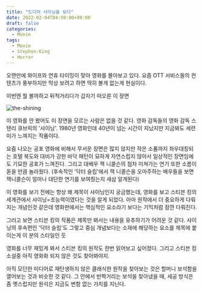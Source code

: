 ```yaml
---
title: "드디어 샤이닝을 보다"
date: 2022-02-04T04:50:00+09:00
draft: false
categories:
  - Movie
tags:
  - Movie
  - Stephen-King
  - Horror
---
```


오랜만에 와이프와 연휴 타이밍이 맞아 영화를 몰아보고 있다.
요즘 OTT 서비스들의 컨텐츠가 풍부하지만 막상 보려고 하면 딱히 볼게 없는게 현실이다. 

이번엔 뭘 볼까하고 뒤적거리다가 갑자기 떠오른 이 장면

![the-shining](https://user-images.githubusercontent.com/2844718/152417795-d83cb1e3-1bd0-4dc2-826f-1b5ac184590b.png)

이 영화를 안 봤어도 이 장면을 모르는 사람은 없을 것 같다.
영화 감독들의 영화 감독 스탠리 큐브릭의 '샤이닝'.
1980년 영화인데 40년이 넘는 시간이 지났지만 지금봐도 세련미가 느껴지는 작품이다.

요즘 나오는 공포 영화에 비해서 무서운 장면은 많지 않지만
작은 소품까지 좌우대칭되는 호텔 복도와 대비가 강한 바닥 패턴이 묘하게 자연스럽지 않아서 일상적인 장면임에도 기묘한 공포가 느껴진다.
그리고 대배우 잭 니콜슨의 점차 미쳐가는 연기 또한 소름이 돋을 만큼 놀라웠다.
(후속작인 '닥터 슬립'에서 잭 니콜슨을 오마주하는 배우들을 보면 잭니콜슨이 얼마나 대단한 연기를 보여줬는지 새삼 알게된다)

이 영화를 보기 전에는 항상 왜 제목이 샤이닝인지 궁금했는데, 영화를 보고 스티븐 킹의 세계관에서 샤이닝=초능력이였다는 것을 알게 되었다.
아마 원작에서 더 중요하게 다뤄지는 개념인것 같은데 영화판에서는 핵심적인 요소라기 보다는 기믹처럼 잠깐 다뤄진다.

그러고 보면 스티븐 킹의 작품은 제목만 봐서는 내용을 유추하기가 어려운 것 같다.
샤이닝의 후속편인 '닥터 슬립'도 그렇고 중심 개념보다는 소재에 해당하는 요소를 제목에 붙이는게 이 분의 스타일인 듯

영화를 너무 재밌게 봐서 스티븐 킹의 원작도 한번 읽어보고 싶어졌다.
그리고 스티븐 킹 소설중 아직 영화화 되지 않은 것도 찾아봐야지.

아직 모던한 미디어로 재탄생하지 않은 클래식한 원작을 찾아보는 것은 할머니 보석함을 열어보는 것과 비슷한 것 같다.
그 안에서 반짝거리는 보석을 찾아냈을 때, 세공 방식은 좀 옛스럽지만 원석은 지금도 변함 없는 가치를 지닌다.
